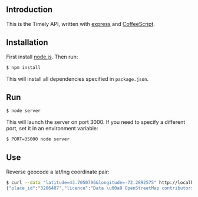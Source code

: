 Introduction
------------

This is the Timely API, written with [express][] and [CoffeeScript][].

Installation
------------

First install [node.js][]. Then run:

```bash
$ npm install
```

This will install all dependencies specified in `package.json`.

Run
---

```bash
$ node server
```

This will launch the server on port 3000. If you need to specify a
different port, set it in an environment variable:

```bash
$ PORT=35000 node server
```

Use
---

Reverse geocode a lat/lng coordinate pair:

```bash
$ curl --data "latitude=43.7050706&longitude=-72.2892575" http://localhost:3000/places
{"place_id":"3286407","licence":"Data \u00a9 OpenStreetMap contributors, ODbL 1.0. http:\/\/www.openstreetmap.org\/copyright","osm_type":"node","osm_id":"366494941","lat":"43.7050706","lon":"-72.2892575","display_name":"Baker Memorial Library, N Main St, Hanover, Grafton, New Hampshire, 03755, United States of America","address":{"library":"Baker Memorial Library","road":"N Main St","city":"Hanover","county":"Grafton","state":"New Hampshire","postcode":"03755","country":"United States of America","country_code":"us"}}
```

  [express]: http://expressjs.com/
  [CoffeeScript]: http://coffeescript.org/
  [node.js]: http://nodejs.org/

